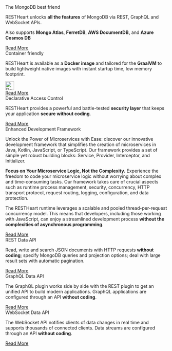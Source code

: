<div class="row mt-4">
    <article class="mt-4 mt-lg-0 col-lg-4 zoom">
        <div class="card newsText text-justified h-100 w-100">
            <div class="card-body">
                <div class="top-4 mb-4"><span class="highlightcolor">The MongoDB best friend</span></div>
                <p>RESTHeart unlocks <strong>all the features</strong> of MongoDB via REST, GraphQL and WebSocket APIs. </p>
                <p class="mt-1">
                    Also supports <strong>Mongo Atlas</strong>, <strong>FerretDB</strong>, <strong>AWS DocumentDB,</strong> and <strong>Azure Cosmos DB</strong>
                </p>
            </div>
            <div class="d-flex w-100 justify-content-center">
                <a class="btn btn-sm" href="{{ '/use-cases/rest-api' | prepend: site.baseurl }}">Read More</a>
            </div>
        </div>
    </article>
    <article class="mt-4 mt-lg-0 col-lg-4 zoom">
        <div class="card newsText text-justified h-100 w-100">
            <div class="card-body">
                <div class="top-4 mb-4"><span class="highlightcolor">Container friendly</span></div>
                <p>
                    RESTHeart is available as a <strong>Docker image</strong> and tailored for the <strong>GraalVM</strong> to build lightweight native images with instant startup time, low memory footprint.
                </p>
                <a class="mt-2" href="https://hub.docker.com/r/softinstigate/restheart">
                        <img height="27" class="align-top rounded sm-2 mt-2 xs-2 img-responsive" alt="Docker Pulls"
                            src="https://img.shields.io/docker/pulls/softinstigate/restheart.svg?style=for-the-badge">
                    </a>
            </div>
            <div class="d-flex w-100 justify-content-center">
                <a class="btn btn-sm" href="{{ '/docs/setup-with-docker' | prepend: site.baseurl }}">Read More</a>
            </div>
        </div>
    </article>
    <article class="mt-4 mt-lg-0 col-lg-4 zoom">
        <div class="card newsText text-justified h-100 w-100">
            <div class="card-body">
                <div class="top-4 mb-4"><span class="highlightcolor">Declarative Access Control</span></div>
                <p>RESTHeart provides a powerful and battle-tested <strong>security layer</strong> that keeps your application <strong>secure without coding</strong>.
                </p>
            </div>
            <div class="d-flex w-100 justify-content-center">
                <a class="btn btn-sm" href="{{ '/docs/security/overview/#understanding-restheart-security' | prepend: site.baseurl }}">Read More</a>
            </div>
        </div>
    </article>
</div>

<div class="row mt-4  mx-auto">
    <article class="mt-4 mt-lg-0 col-lg-8 offset-lg-2 zoom">
        <div class="card newsText text-justified h-100">
            <div class="card-body">
                <div class="top-4 mb-4"><span class="highlightcolor">Enhanced Development Framework</span></div>
                <div>
                    <p>
                     Unlock the Power of Microservices with Ease: discover our innovative development framework that simplifies the creation of microservices in Java, Kotlin, JavaScript, or TypeScript. Our framework provides a set of simple yet robust building blocks: Service, Provider, Interceptor, and Initializer.
                    </p>
                    <p>
                    <strong>Focus on Your Microservice Logic, Not the Complexity.</strong> Experience the freedom to code your microservice logic without worrying about complex and time-consuming tasks. Our framework takes care of crucial aspects such as runtime process management, security, concurrency, HTTP transport protocol, request routing, logging, configuration, and data protection.
                    </p>
                    <p>
                    The RESTHeart runtime leverages a scalable and pooled thread-per-request concurrency model. This means that developers, including those working with JavaScript, can enjoy a streamlined development process <strong>without the complexities of asynchronous programming</strong>.
                    </p>
                </div>
            </div>
            <div class="d-flex w-100 justify-content-center">
                <a class="btn btn-sm" href="{{ '/docs/plugins/overview/' | prepend: site.baseurl }}">Read More</a>
            </div>
        </div>
    </article>
</div>

<div class="row my-4">
    <article class="mt-4 mt-lg-0 col-lg-4 zoom">
        <div class="card newsText text-justified h-100 w-100">
            <div class="card-body">
                <div class="top-4 mb-4"><span class="highlightcolor">REST Data API</span></div>
                <p>
                Read, write and search JSON documents with HTTP requests <strong>without coding</strong>; specify MongoDB queries and projection options; deal with large result sets with automatic pagination.
                </p>
            </div>
            <div class="d-flex w-100 justify-content-center">
                <a class="btn btn-sm" href="{{ '/docs/tutorial/' | prepend: site.baseurl }}">Read More</a>
            </div>
        </div>
    </article>
    <article class="mt-4 mt-lg-0 col-lg-4 zoom">
        <div class="card newsText text-justified h-100 w-100">
            <div class="card-body">
                <div class="top-4 mb-4"><span class="highlightcolor">GraphQL Data API</span></div>
                <p>
                    The GraphQL plugin works side by side with the REST plugin to get an unified API to build modern applications. GraphQL applications are configured through an API <strong>without coding</strong>.
                </p>
            </div>
            <div class="d-flex w-100 justify-content-center">
                <a class="btn btn-sm" href="{{ '/docs/mongodb-graphql/example/' | prepend: site.baseurl }}">Read More</a>
            </div>
        </div>
    </article>
    <article class="mt-4 mt-lg-0 col-lg-4 zoom">
        <div class="card newsText text-justified h-100 w-100">
            <div class="card-body">
                <div class="top-4 mb-4"><span class="highlightcolor">WebSocket Data API</span></div>
                <p>
                The WebSocket API notifies clients of data changes in real time and supports thousands of connected clients. Data streams are configured through an API <strong>without coding</strong>.
                </p>
            </div>
            <div class="d-flex w-100 justify-content-center">
                <a class="btn btn-sm" href="{{ '/docs/mongodb-websocket/' | prepend: site.baseurl }}">Read More</a>
            </div>
        </div>
    </article>
</div>